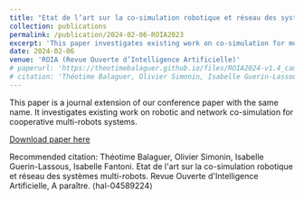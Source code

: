 ```yaml
---
title: "Etat de l’art sur la co-simulation robotique et réseau des systèmes multi-robots"
collection: publications
permalink: /publication/2024-02-06-ROIA2023
excerpt: 'This paper investigates existing work on co-simulation for multi-robots systems.'
date: 2024-02-06
venue: 'ROIA (Revue Ouverte d’Intelligence Artificielle)'
# paperurl: 'https://theotimebalaguer.github.io/files/ROIA2024-v1.4_camera_ready.pdf'
# citation: 'Théotime Balaguer, Olivier Simonin, Isabelle Guerin-Lassous, Isabelle Fantoni. Etat de l'art sur la co-simulation robotique et réseau des systèmes multi-robots. Revue Ouverte d'Intelligence Artificielle, A paraître. ⟨hal-04589224⟩'
---
```


This paper is a journal extension of our conference paper with the same name. It investigates existing work on robotic and network co-simulation for cooperative multi-robots systems.

[Download paper here](https://theotimebalaguer.github.io/files/ROIA2024-v1.4_camera_ready.pdf)

Recommended citation: Théotime Balaguer, Olivier Simonin, Isabelle Guerin-Lassous, Isabelle Fantoni. Etat de l'art sur la co-simulation robotique et réseau des systèmes multi-robots. Revue Ouverte d'Intelligence Artificielle, A paraître. ⟨hal-04589224⟩